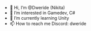 - 👋 Hi, I’m @Dweride (Nikita)
- 👀 I’m interested in Gamedev, C#
- 🌱 I’m currently learning Unity
- 📫 How to reach me Discord: dweride

<!---
Cortexxxx/Cortexxxx is a ✨ special ✨ repository because its `README.md` (this file) appears on your GitHub profile.
You can click the Preview link to take a look at your changes.
--->
